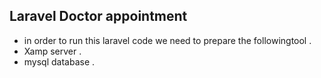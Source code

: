 
## Laravel Doctor appointment
- in order to run this laravel code we need to prepare the followingtool .
- Xamp server .
- mysql database .


